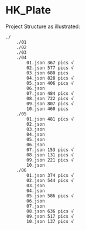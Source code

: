 # HK_Plate

Project Structure as illustrated:

    ./
        ./01
        ./02
        ./03
        ./04
            01.json 367 pics √
            02.json 577 pics √
            03.json 680 pics
            04.json 828 pics √
            05.json 406 pics √
            06.json
            07.json 484 pics √
            08.json 722 pics √
            09.json 807 pics √
            10.json 460 pics
        ./05
            01.json 481 pics √
            02.json
            03.json
            04.json
            05.json
            06.json
            07.json 153 pics √
            08.json 131 pics √
            09.json 221 pics √
            10.json
        ./06
            01.json 374 pics √
            02.json 544 pics √
            03.json
            04.json
            05.json 586 pics √
            06.json
            07.json
            08.json 636 pics √
            09.json 517 pics √
            10.json 137 pics √

